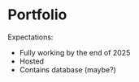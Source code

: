 # Portfolio

Expectations:
- Fully working by the end of 2025
- Hosted
- Contains database (maybe?)

